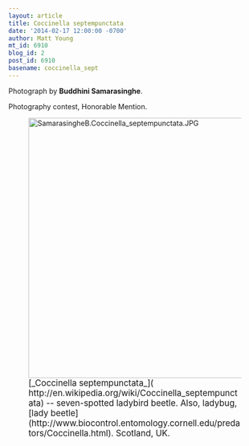 ```yaml
---
layout: article
title: Coccinella septempunctata
date: '2014-02-17 12:00:00 -0700'
author: Matt Young
mt_id: 6910
blog_id: 2
post_id: 6910
basename: coccinella_sept
---
```

Photograph by **Buddhini Samarasinghe**.

Photography contest, Honorable Mention.

<figure>
<img src="/PT/uploads/2014/SamarasingheB.Coccinella_septempunctata.JPG" alt="SamarasingheB.Coccinella_septempunctata.JPG" width="600" height="518" />
<figcaption markdown="span">
<big>[_Coccinella septempunctata_]( http://en.wikipedia.org/wiki/Coccinella_septempunctata) -- seven-spotted ladybird beetle. Also, ladybug, [lady beetle](http://www.biocontrol.entomology.cornell.edu/predators/Coccinella.html). Scotland, UK.</big>   

</figcaption>
</figure>
